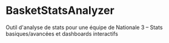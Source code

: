 # BasketStatsAnalyzer
Outil d'analyse de stats pour une équipe de Nationale 3 – Stats basiques/avancées et dashboards interactifs
